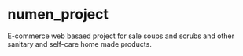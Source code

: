 # numen_project

E-commerce web basaed project for sale soups and scrubs and other sanitary and self-care home made products.
